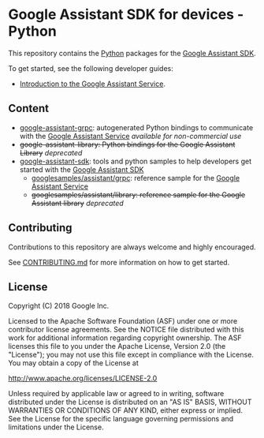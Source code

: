 # Google Assistant SDK for devices - Python

This repository contains the [Python][python] packages for the [Google Assistant SDK][google-assistant-sdk].

To get started, see the following developer guides:
- [Introduction to the Google Assistant Service][getting-started-python].

## Content

- [google-assistant-grpc](google-assistant-grpc): autogenerated Python bindings to communicate with the [Google Assistant Service][google-assistant-api] *available for non-commercial use*
- ~~google-assistant-library: Python bindings for the Google Assistant Library~~ *deprecated*
- [google-assistant-sdk](google-assistant-sdk): tools and python samples to help developers get started with the [Google Assistant SDK][google-assistant-sdk]
  - [googlesamples/assistant/grpc](google-assistant-sdk/googlesamples/assistant/grpc): reference sample for the [Google Assistant Service][google-assistant-api]
  - ~~googlesamples/assistant/library: reference sample for the Google Assistant library~~ *deprecated*

## Contributing

Contributions to this repository are always welcome and highly encouraged.

See [CONTRIBUTING.md](CONTRIBUTING.md) for more information on how to get started.

## License

Copyright (C) 2018 Google Inc.

Licensed to the Apache Software Foundation (ASF) under one or more contributor
license agreements.  See the NOTICE file distributed with this work for
additional information regarding copyright ownership.  The ASF licenses this
file to you under the Apache License, Version 2.0 (the "License"); you may not
use this file except in compliance with the License.  You may obtain a copy of
the License at

  http://www.apache.org/licenses/LICENSE-2.0

Unless required by applicable law or agreed to in writing, software
distributed under the License is distributed on an "AS IS" BASIS, WITHOUT
WARRANTIES OR CONDITIONS OF ANY KIND, either express or implied.  See the
License for the specific language governing permissions and limitations under
the License.

[python]: https://www.python.org
[google-assistant-api]: https://developers.google.com/assistant/sdk/reference/rpc
[google-assistant-sdk]: https://developers.google.com/assistant/sdk
[getting-started-python]: https://developers.google.com/assistant/sdk/guides/service/python/
